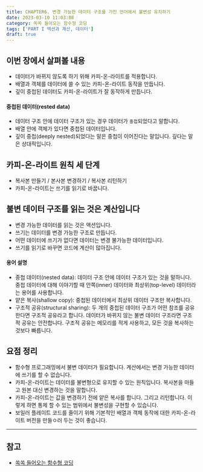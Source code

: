 ```yaml
---
title: CHAPTER6. 변경 가능한 데이터 구조를 가진 언어에서 불변성 유지하기
date: 2023-03-10 11:03:08
category: 쏙쏙 들어오는 함수형 코딩
tags: ['PART I 액션과 계산, 데이터']
draft: true
---
```


## 이번 장에서 살펴볼 내용

- 데이터가 바뀌지 않도록 하기 위해 카피-온-라이트를 적용합니다.
- 배열과 객체를 데이터에 쓸 수 있는 카피-온-라이트 동작을 만듭니다.
- 깊이 중첩된 데이터도 카피-온-라이트가 잘 동작하게 만듭니다.

#### 중첩된 데이터(rested data)

- 데이터 구조 안에 데이터 구조가 있는 경우 데이터가 `중첩`되었다고 말합니다.
- 배열 안에 객체가 있다면 중첩된 데이터입니다.
- 깊이 중첩(deeply nested)되었다는 말은 중첩이 이어진다는 말입니다. 깊다는 말은 상대적입니다.

## 카피-온-라이트 원칙 세 단계

- 복사본 만들기 / 본사본 변경하기 / 복사본 리턴하기
- 카피-온-라이트는 쓰기를 읽기로 바꿉니다.

## 불변 데이터 구조를 읽는 것은 계산입니다

- 변경 가능한 데이터를 읽는 것은 액션입니다.
- 쓰기는 데이터를 변경 가능한 구조로 만듭니다.
- 어떤 데이터에 쓰기가 없다면 데이터는 변경 불가능한 데이터입니다.
- 쓰기를 읽기로 바꾸면 코드에 계산이 많아집니다.

#### 용어 설명

- 중첩 데이터(nested data): 데이터 구조 안에 데이터 구조가 있는 것을 말하니다. 중첩 데이터에 대해 이야기할 때 안쪽(inner) 데이터와 최상위(top-level) 데이터라는 용어를 사용합니다.
- 얕은 복사(shallow copy): 중첩된 데이터에서 최상위 데이터 구조만 복사합니다.
- 구조적 공유(structural sharing): 두 개의 중첩된 데이터 구조가 어떤 참조를 공유한다면 구조적 공유라고 합니다. 데이터가 바뀌지 않는 불변 데이터 구조라면 구조적 공유는 안전합니다. 구조적 공유는 메모리를 적게 사용하고, 모든 것을 복사하는 것보다 빠릅니다.

## 요점 정리

- 함수형 프로그래밍에서 불변 데이터가 필요합니다. 계산에서는 변경 가능한 데이터에 쓰기를 할 수 없습니다.
- 카피-온-라이트는 데이터를 불변형으로 유지할 수 있는 원칙입니다. 복사본을 마들고 원본 대신 변경하는 것을 말합니다.
- 카피-온-라이트는 값을 변경하기 전에 얕은 복사를 합니다. 그리고 리턴합니다. 이렇게 하면 통제 할 수 있는 범위에서 불변성을 구현할 수 있습니다.
- 보일러 플레이트 코드를 줄이기 위해 기본적인 배열과 객체 동작에 대한 카피-온-라이트 버전을 만들ㅇ러 두는 것이 좋습니다.

---

## 참고

- [쏙쏙 들어오는 함수형 코딩](https://product.kyobobook.co.kr/detail/S000001952246)
